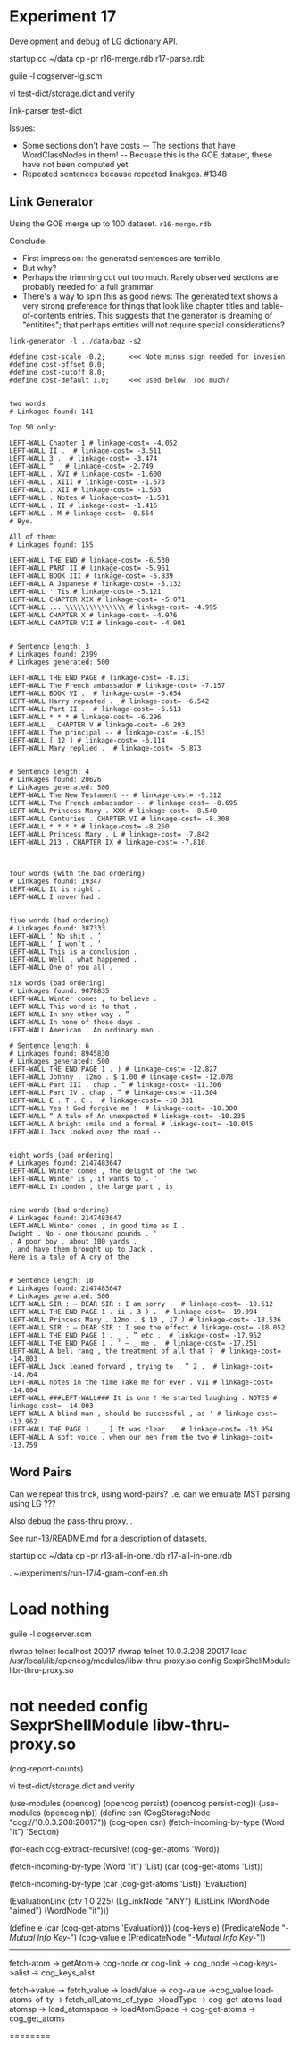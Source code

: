 
Experiment 17
=============
Development and debug of LG dictionary API.

startup
cd ~/data
cp -pr r16-merge.rdb r17-parse.rdb

guile -l cogserver-lg.scm

vi test-dict/storage.dict and verify

link-parser test-dict


Issues:
* Some sections don't have costs
  -- The sections that have WordClassNodes in them!
  -- Becuase this is the GOE dataset, these have not been computed yet.
* Repeated sentences because repeated linakges.  #1348


Link Generator
--------------
Using the GOE merge up to 100 dataset. `r16-merge.rdb`

Conclude:
* First impression: the generated sentences are terrible.
* But why?
* Perhaps the trimming cut out too much. Rarely observed sections
  are probably needed for a full grammar.
* There's a way to spin this as good news: The generated text shows
  a very strong preference for things that look like chapter titles
  and table-of-contents entries. This suggests that the generator is
  dreaming of "entitites"; that perhaps entities will not require
  special considerations?

```
link-generator -l ../data/baz -s2

#define cost-scale -0.2;      <<< Note minus sign needed for invesion
#define cost-offset 0.0;
#define cost-cutoff 8.0;
#define cost-default 1.0;     <<< used below. Too much?


two words
# Linkages found: 141

Top 50 only:

LEFT-WALL Chapter 1 # linkage-cost= -4.052
LEFT-WALL II .  # linkage-cost= -3.511
LEFT-WALL 3 .  # linkage-cost= -3.474
LEFT-WALL “ _ # linkage-cost= -2.749
LEFT-WALL . XVI # linkage-cost= -1.600
LEFT-WALL . XIII # linkage-cost= -1.573
LEFT-WALL . XII # linkage-cost= -1.503
LEFT-WALL . Notes # linkage-cost= -1.501
LEFT-WALL . II # linkage-cost= -1.416
LEFT-WALL . M # linkage-cost= -0.554
# Bye.

All of them:
# Linkages found: 155

LEFT-WALL THE END # linkage-cost= -6.530
LEFT-WALL PART II # linkage-cost= -5.961
LEFT-WALL BOOK III # linkage-cost= -5.839
LEFT-WALL A Japanese # linkage-cost= -5.132
LEFT-WALL ' Tis # linkage-cost= -5.121
LEFT-WALL CHAPTER XIX # linkage-cost= -5.071
LEFT-WALL ... \\\\\\\\\\\\\\\ # linkage-cost= -4.995
LEFT-WALL CHAPTER X # linkage-cost= -4.976
LEFT-WALL CHAPTER VII # linkage-cost= -4.901


# Sentence length: 3
# Linkages found: 2399
# Linkages generated: 500

LEFT-WALL THE END PAGE # linkage-cost= -8.131
LEFT-WALL The French ambassador # linkage-cost= -7.157
LEFT-WALL BOOK VI .  # linkage-cost= -6.654
LEFT-WALL Harry repeated .  # linkage-cost= -6.542
LEFT-WALL Part II .  # linkage-cost= -6.513
LEFT-WALL * * * # linkage-cost= -6.296
LEFT-WALL _ CHAPTER V # linkage-cost= -6.293
LEFT-WALL The principal -- # linkage-cost= -6.153
LEFT-WALL [ 12 ] # linkage-cost= -6.114
LEFT-WALL Mary replied .  # linkage-cost= -5.873


# Sentence length: 4
# Linkages found: 20626
# Linkages generated: 500
LEFT-WALL The New Testament -- # linkage-cost= -9.312
LEFT-WALL The French ambassador -- # linkage-cost= -8.695
LEFT-WALL Princess Mary . XXX # linkage-cost= -8.540
LEFT-WALL Centuries . CHAPTER VI # linkage-cost= -8.308
LEFT-WALL * * * * # linkage-cost= -8.260
LEFT-WALL Princess Mary . L # linkage-cost= -7.842
LEFT-WALL 213 . CHAPTER IX # linkage-cost= -7.810



four words (with the bad ordering)
# Linkages found: 19347
LEFT-WALL It is right .
LEFT-WALL I never had .


five words (bad ordering)
# Linkages found: 387333
LEFT-WALL ‘ No shit . ’
LEFT-WALL ‘ I won’t . ’
LEFT-WALL This is a conclusion .
LEFT-WALL Well , what happened .
LEFT-WALL One of you all .

six words (bad ordering)
# Linkages found: 9078835
LEFT-WALL Winter comes , to believe .
LEFT-WALL This word is to that .
LEFT-WALL In any other way . ”
LEFT-WALL In none of those days .
LEFT-WALL American . An ordinary man .

# Sentence length: 6
# Linkages found: 8945830
# Linkages generated: 500
LEFT-WALL THE END PAGE 1 . ) # linkage-cost= -12.827
LEFT-WALL Johnny . 12mo . $ 1.00 # linkage-cost= -12.078
LEFT-WALL Part III . chap . ” # linkage-cost= -11.306
LEFT-WALL Part IV . chap . ” # linkage-cost= -11.304
LEFT-WALL E . T . C .  # linkage-cost= -10.331
LEFT-WALL Yes ! God forgive me !  # linkage-cost= -10.300
LEFT-WALL “ A tale of An unexpected # linkage-cost= -10.235
LEFT-WALL A bright smile and a formal # linkage-cost= -10.045
LEFT-WALL Jack looked over the road --


eight words (bad ordering)
# Linkages found: 2147483647
LEFT-WALL Winter comes , the delight of the two
LEFT-WALL Winter is , it wants to . ”
LEFT-WALL In London , the large part , is


nine words (bad ordering)
# Linkages found: 2147483647
LEFT-WALL Winter comes , in good time as I .
Dwight . No - one thousand pounds . '
. A poor boy , about 100 yards .
, and have them brought up to Jack .
Here is a tale of A cry of the


# Sentence length: 10
# Linkages found: 2147483647
# Linkages generated: 500
LEFT-WALL SIR : — DEAR SIR : I am sorry .  # linkage-cost= -19.612
LEFT-WALL THE END PAGE 1 . ii . 3 ) .  # linkage-cost= -19.094
LEFT-WALL Princess Mary . 12mo . $ 10 , 17 ) # linkage-cost= -18.536
LEFT-WALL SIR : — DEAR SIR : I see the effect # linkage-cost= -18.052
LEFT-WALL THE END PAGE 1 . _ , ” etc .  # linkage-cost= -17.952
LEFT-WALL THE END PAGE 1 . ’ — _ me .  # linkage-cost= -17.251
LEFT-WALL A bell rang , the treatment of all that ?  # linkage-cost= -14.803
LEFT-WALL Jack leaned forward , trying to . ” 2 .  # linkage-cost= -14.764
LEFT-WALL notes in the time Take me for ever . VII # linkage-cost= -14.004
LEFT-WALL ###LEFT-WALL### It is one ! He started laughing . NOTES # linkage-cost= -14.003
LEFT-WALL A blind man , should be successful , as ' # linkage-cost= -13.962
LEFT-WALL THE PAGE 1 . _ ] It was clear .  # linkage-cost= -13.954
LEFT-WALL A soft voice , when our men from the two # linkage-cost= -13.759
```

Word Pairs
----------
Can we repeat this trick, using word-pairs? i.e. can we emulate MST
parsing using LG ???

Also debug the pass-thru proxy...

See run-13/README.md for a description of datasets.

startup
cd ~/data
cp -pr r13-all-in-one.rdb r17-all-in-one.rdb

. ~/experiments/run-17/4-gram-conf-en.sh

# Load nothing
guile -l cogserver.scm

rlwrap telnet localhost 20017
rlwrap telnet 10.0.3.208 20017
load /usr/local/lib/opencog/modules/libw-thru-proxy.so
config SexprShellModule libr-thru-proxy.so
# not needed config SexprShellModule libw-thru-proxy.so
(cog-report-counts)

vi test-dict/storage.dict and verify

(use-modules (opencog) (opencog persist) (opencog persist-cog))
(use-modules (opencog nlp))
(define csn (CogStorageNode "cog://10.0.3.208:20017"))
(cog-open csn)
(fetch-incoming-by-type (Word "it") 'Section)

(for-each cog-extract-recursive! (cog-get-atoms 'Word))


(fetch-incoming-by-type (Word "it") 'List)
(car (cog-get-atoms 'List))

(fetch-incoming-by-type (car (cog-get-atoms 'List)) 'Evaluation)

(EvaluationLink (ctv 1 0 225)
  (LgLinkNode "ANY")
  (ListLink
    (WordNode "aimed")
    (WordNode "it")))

(define e (car (cog-get-atoms 'Evaluation)))
(cog-keys e)
(PredicateNode "*-Mutual Info Key-*")
(cog-value e (PredicateNode "*-Mutual Info Key-*"))


--------
fetch-atom -> getAtom-> cog-node or cog-link
-> cog_node
->cog-keys->alist
-> cog_keys_alist

fetch->value -> fetch_value -> loadValue -> cog-value
->cog_value
load-atoms-of-ty -> fetch_all_atoms_of_type ->loadType -> cog-get-atoms
load-atomsp -> load_atomspace -> loadAtomSpace -> cog-get-atoms
-> cog_get_atoms



========

